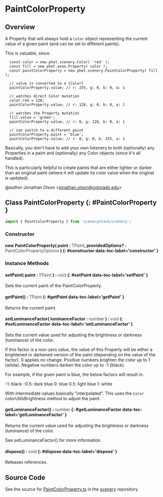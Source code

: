 # PaintColorProperty

## Overview

A Property that will always hold a `Color` object representing the current value of a given paint (and can be set to
different paints).

This is valuable, since:
```
  const color = new phet.scenery.Color( 'red' );
  const fill = new phet.axon.Property( color );
  const paintColorProperty = new phet.scenery.PaintColorProperty( fill );

  // value is converted to a {Color}
  paintColorProperty.value; // r: 255, g: 0, b: 0, a: 1

  // watches direct Color mutation
  color.red = 128;
  paintColorProperty.value; // r: 128, g: 0, b: 0, a: 1

  // watches the Property mutation
  fill.value = 'green';
  paintColorProperty.value; // r: 0, g: 128, b: 0, a: 1

  // can switch to a different paint
  paintColorProperty.paint = 'blue';
  paintColorProperty.value; // r: 0, g: 0, b: 255, a: 1
```

Basically, you don't have to add your own listeners to both (optionally) any Properties in a paint and (optionally)
any Color objects (since it's all handled).

This is particularly helpful to create paints that are either lighter or darker than an original paint (where it
will update its color value when the original is updated).

@author Jonathan Olson &lt;jonathan.olson@colorado.edu&gt;

## Class PaintColorProperty {: #PaintColorProperty }


```js
import { PaintColorProperty } from 'scenerystack/scenery';
```
### Constructor

#### new PaintColorProperty( paint : <span style="font-weight: 400; opacity: 80%;">TPaint</span>, providedOptions? : <span style="font-weight: 400; opacity: 80%;">PaintColorPropertyOptions</span> ) {: #constructor data-toc-label='constructor' }

### Instance Methods

#### setPaint( paint : <span style="font-weight: 400; opacity: 80%;">TPaint</span> ) : <span style="font-weight: 400; opacity: 80%;">void</span> {: #setPaint data-toc-label='setPaint' }

Sets the current paint of the PaintColorProperty.

#### getPaint() : <span style="font-weight: 400; opacity: 80%;">TPaint</span> {: #getPaint data-toc-label='getPaint' }

Returns the current paint.

#### setLuminanceFactor( luminanceFactor : <span style="font-weight: 400; opacity: 80%;">number</span> ) : <span style="font-weight: 400; opacity: 80%;">void</span> {: #setLuminanceFactor data-toc-label='setLuminanceFactor' }

Sets the current value used for adjusting the brightness or darkness (luminance) of the color.

If this factor is a non-zero value, the value of this Property will be either a brightened or darkened version of
the paint (depending on the value of the factor). 0 applies no change. Positive numbers brighten the color up to
1 (white). Negative numbers darken the color up to -1 (black).

For example, if the given paint is blue, the below factors will result in:

  -1: black
-0.5: dark blue
   0: blue
 0.5: light blue
   1: white

With intermediate values basically "interpolated". This uses the `Color` colorUtilsBrightness method to adjust
the paint.

#### getLuminanceFactor() : <span style="font-weight: 400; opacity: 80%;">number</span> {: #getLuminanceFactor data-toc-label='getLuminanceFactor' }

Returns the current value used for adjusting the brightness or darkness (luminance) of the color.

See setLuminanceFactor() for more information.

#### dispose() : <span style="font-weight: 400; opacity: 80%;">void</span> {: #dispose data-toc-label='dispose' }

Releases references.



## Source Code

See the source for [PaintColorProperty.ts](https://github.com/phetsims/scenery/blob/main/js/util/PaintColorProperty.ts) in the [scenery](https://github.com/phetsims/scenery) repository.
